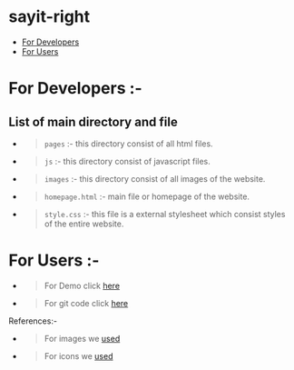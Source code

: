 # sayit-right


* [ For Developers ](#for-developers)
* [ For Users ](#for-users)

# For Developers :-

## List of main directory and file

  * >`pages` :- this directory consist of all html files.
  * >`js` :- this directory consist of javascript files.
  * >`images` :- this directory consist of all images of the website.
  * >`homepage.html` :- main file or homepage of the website.
  * >`style.css` :- this file is a external stylesheet which consist styles of the entire website.

# For Users :-

  * >For Demo click [here]( https://axm9538.uta.cloud/homepage.html )
  * >For git code click [here]( https://github.com/arth36/sayit-right )

References:- 
  * >For images we [used]( https://unsplash.com/ )
  * >For icons we [used]( https://www.flaticon.com/ )